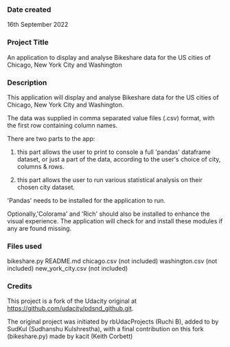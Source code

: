 ### Date created
16th September 2022

### Project Title
An application to display and analyse Bikeshare data for the US
cities of Chicago, New York City and Washington

### Description
This application will display and analyse Bikeshare data for the US
cities of Chicago, New York City and Washington.

The data was supplied in comma separated value files (.csv)
format, with the first row containing column names.

There are two parts to the app:

1. this part allows the user to print to console a full 'pandas'
dataframe dataset, or just a part of the data, according to the user's
choice of city, columns & rows.

2. this part allows the user to run various statistical analysis on
their chosen city dataset.

'Pandas' needs to be installed for the application to run.

Optionally,'Colorama' and 'Rich' should also be installed to enhance the
visual experience. The application will check for and install these
modules if any are found missing.

### Files used
bikeshare.py
README.md
chicago.csv (not included)
washington.csv (not included)
new_york_city.csv (not included)

### Credits
This project is a fork of the Udacity original at https://github.com/udacity/pdsnd_github.git.

The original project was initiated by rbUdacProjects (Ruchi B), added to by SudKul (Sudhanshu Kulshrestha), with a final contribution on this fork (bikeshare.py) made by kacit (Keith Corbett)

